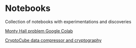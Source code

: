 # Notebooks
Collection of notebooks with experimentations and discoveries

[Monty Hall problem Google Colab](https://github.com/Korck666/Notebooks/blob/main/monty_hall.ipynb)

[CryptoCube data compressor and cryptography](https://github.com/Korck666/Notebooks/blob/main/cryptocube.pdf)
